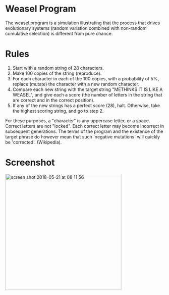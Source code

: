 # Weasel Program

The weasel program is a simulation illustrating that the process that drives evolutionary systems (random variation combined with non-random cumulative selection) is different from pure chance.

# Rules

1) Start with a random string of 28 characters.
2) Make 100 copies of the string (reproduce).
3) For each character in each of the 100 copies, with a probability of 5%, replace (mutate) the character with a new random character.
4) Compare each new string with the target string "METHINKS IT IS LIKE A WEASEL", and give each a score (the number of letters in the string that are correct and in the correct position).
5) If any of the new strings has a perfect score (28), halt. Otherwise, take the highest scoring string, and go to step 2.

For these purposes, a "character" is any uppercase letter, or a space. 
Correct letters are not "locked". Each correct letter may become incorrect in subsequent generations. The terms of the program and the existence of the target phrase do however mean that such 'negative mutations' will quickly be 'corrected'.
(Wikipedia).

# Screenshot

<img width="368" alt="screen shot 2018-05-21 at 08 11 56" src="https://user-images.githubusercontent.com/39402035/40294749-c818c72e-5cce-11e8-9151-2716b484523f.png">
